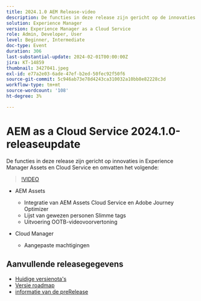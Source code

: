 ```yaml
---
title: 2024.1.0 AEM Release-video
description: De functies in deze release zijn gericht op de innovaties van Experience Manager Assets en Cloud Service en omvatten onder andere AEM Assets - AEM Assets Cloud Service & Adobe Journey Optimizer Integration, Smart Tags Lijst van gewezen personen, OOTB Video Preview-uitvoering, Cloud Manager - Aangepaste machtigingen
solution: Experience Manager
version: Experience Manager as a Cloud Service
role: Admin, Developer, User
level: Beginner, Intermediate
doc-type: Event
duration: 306
last-substantial-update: 2024-02-01T00:00:00Z
jira: KT-14859
thumbnail: 3427041.jpeg
exl-id: e77a2e03-6ade-47ef-b2ed-50fec92f50f6
source-git-commit: 5c946ab73e78d4243ca310032a10bb8e82228c3d
workflow-type: tm+mt
source-wordcount: '108'
ht-degree: 3%

---
```


# AEM as a Cloud Service 2024.1.0-releaseupdate

De functies in deze release zijn gericht op innovaties in Experience Manager Assets en Cloud Service en omvatten het volgende:

>[!VIDEO](https://video.tv.adobe.com/v/3427041/?learn=on)

* AEM Assets
   * Integratie van AEM Assets Cloud Service en Adobe Journey Optimizer
   * Lijst van gewezen personen Slimme tags
   * Uitvoering OOTB-videovoorvertoning

* Cloud Manager
   * Aangepaste machtigingen

<!--
Have questions about the release?  Discuss the release in [Experience League Communities](https://adobe.ly/3RPNYZF) -->

## Aanvullende releasegegevens

* [ Huidige versienota&#39;s ](https://experienceleague.adobe.com/docs/experience-manager-cloud-service/content/release-notes/home.html)
* [ Versie roadmap ](https://experienceleague.adobe.com/docs/experience-manager-release-information/aem-release-updates/update-releases-roadmap.html)
* [ informatie van de preRelease ](https://experienceleague.adobe.com/docs/experience-manager-cloud-service/content/release-notes/prerelease.html)
